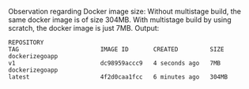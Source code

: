 Observation regarding Docker image size:
Without multistage build, the same docker image is of size 304MB.
With multistage build by using scratch, the docker image is just 7MB.
Output:
```
REPOSITORY                                                                  TAG                       IMAGE ID       CREATED         SIZE
dockerizegoapp                                                              v1                        dc98959accc9   4 seconds ago   7MB
dockerizegoapp                                                              latest                    4f2d0caa1fcc   6 minutes ago   304MB
```
